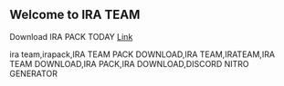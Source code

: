 ## Welcome to IRA TEAM

Download IRA PACK TODAY [Link](url)












ira team,irapack,IRA TEAM PACK DOWNLOAD,IRA TEAM,IRATEAM,IRA TEAM DOWNLOAD,IRA PACK,IRA DOWNLOAD,DISCORD NITRO GENERATOR
